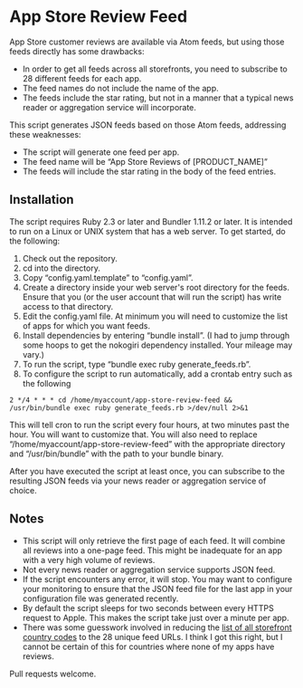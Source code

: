# App Store Review Feed

App Store customer reviews are available via Atom feeds, but using those feeds directly has some drawbacks:

* In order to get all feeds across all storefronts, you need to subscribe to 28 different feeds for each app.
* The feed names do not include the name of the app.
* The feeds include the star rating, but not in a manner that a typical news reader or aggregation service will incorporate.

This script generates JSON feeds based on those Atom feeds, addressing these weaknesses:

* The script will generate one feed per app.
* The feed name will be “App Store Reviews of [PRODUCT_NAME]”
* The feeds will include the star rating in the body of the feed entries.

## Installation

The script requires Ruby 2.3 or later and Bundler 1.11.2 or later. It is intended to run on a Linux or UNIX system that has a web server. To get started, do the following:

1. Check out the repository.
2. cd into the directory.
3. Copy “config.yaml.template” to “config.yaml”.
4. Create a directory inside your web server's root directory for the feeds. Ensure that you (or the user account that will run the script) has write access to that directory.
5. Edit the config.yaml file. At minimum you will need to customize the list of apps for which you want feeds.
6. Install dependencies by entering “bundle install”. (I had to jump through some hoops to get the nokogiri dependency installed. Your mileage may vary.)
7. To run the script, type “bundle exec ruby generate_feeds.rb”.
8. To configure the script to run automatically, add a crontab entry such as the following

````
2 */4 * * * cd /home/myaccount/app-store-review-feed && /usr/bin/bundle exec ruby generate_feeds.rb >/dev/null 2>&1
````

This will tell cron to run the script every four hours, at two minutes past the hour. You will want to customize that. You will also need to replace “/home/myaccount/app-store-review-feed” with the appropriate directory and “/usr/bin/bundle” with the path to your bundle binary.

After you have executed the script at least once, you can subscribe to the resulting JSON feeds via your news reader or aggregation service of choice.

## Notes

* This script will only retrieve the first page of each feed. It will combine all reviews into a one-page feed. This might be inadequate for an app with a very high volume of reviews.
* Not every news reader or aggregation service supports JSON feed.
* If the script encounters any error, it will stop. You may want to configure your monitoring to ensure that the JSON feed file for the last app in your configuration file was generated recently.
* By default the script sleeps for two seconds between every HTTPS request to Apple. This makes the script take just over a minute per app.
* There was some guesswork involved in reducing the [list of all storefront country codes](https://affiliate.itunes.apple.com/resources/documentation/linking-to-the-itunes-music-store/) to the 28 unique feed URLs. I think I got this right, but I cannot be certain of this for countries where none of my apps have reviews.

Pull requests welcome.
